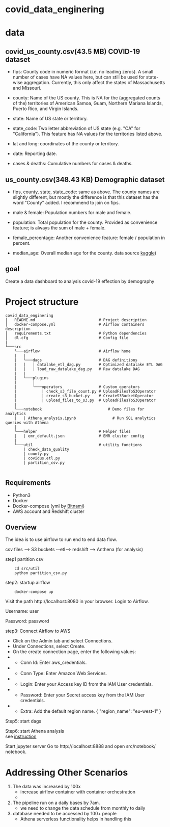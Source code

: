 # covid_data_enginering

# data
## covid_us_county.csv(43.5 MB) COVID-19 dataset
- fips: County code in numeric format (i.e. no leading zeros). A small number of cases have NA values here, but can still be used for state-wise aggregation. Currently, this only affect the states of Massachusetts and Missouri.

- county: Name of the US county. This is NA for the (aggregated counts of the) territories of American Samoa, Guam, Northern Mariana Islands, Puerto Rico, and Virgin Islands.

- state: Name of US state or territory.

- state_code: Two letter abbreviation of US state (e.g. "CA" for "California"). This feature has NA values for the territories listed above.

- lat and long: coordinates of the county or territory.

- date: Reporting date.

- cases & deaths: Cumulative numbers for cases & deaths.


## us_county.csv(348.43 KB) Demographic dataset 
- fips, county, state, state_code: same as above. The county names are slightly different, but mostly the difference is that this dataset has the word "County" added. I recommend to join on fips.

- male & female: Population numbers for male and female.

- population: Total population for the county. Provided as convenience feature; is always the sum of male + female.

- female_percentage: Another convenience feature: female / population in percent.

- median_age: Overall median age for the county.
data source [kaggle](https://www.kaggle.com/headsortails/covid19-us-county-jhu-data-demographics?select=us_county.csv))
## goal
Create a data dashboard to analysis covid-19 effection by demography

# Project structure
```
covid_data_enginering
│   README.md                            # Project description
│   docker-compose.yml                   # Airflow containers description   
│   requirements.txt                     # Python dependencies
│   dl.cfg                               # Config file
|
└───src
    └───airflow                          # Airflow home
    |   |               
    |   └───dags                         # DAG definitions
    |   |   │ datalake_etl_dag.py        # Optimized datalake ETL DAG
    |   |   | load_raw_datalake_dag.py   # Raw datalake DAG
    |   |
    |   └───plugins
    |       │  
    |       └───operators                # Custom operators
    |           | check_s3_file_count.py # UploadFilesToS3Operator
    |           | create_s3_bucket.py    # CreateS3BucketOperator
    |           | upload_files_to_s3.py  # UploadFilesToS3Operator
    |
    └───notebook                             # Demo files for analytics
    |   | Athena_analysis.ipynb                # Run SQL analytics queries with Athena
    |
    └───helper                           # Helper files
    |   | emr_default.json               # EMR cluster config
    |
    └───util                             # utility functions
        | check_data_quality
        | county.py
        | covidus.etl.py
        | partition_csv.py
   
```

## Requirements
-   Python3
-   Docker
-   Docker-compose (yml by [Bitnami](https://github.com/bitnami/bitnami-docker-airflow))
-   AWS account and Redshift cluster

## Overview
The idea is to use airflow to run end to end data flow. 

csv files --> S3 buckets --etl--> redshift --> Anthena (for analysis)

step1 partition csv 
    
        cd src/util
        python partition_csv.py
step2: startup airflow

        docker-compose up
        
Visit the path http://localhost:8080 in your browser. Login to Airflow.

Username: user

Password: password

step3: Connect Airflow to AWS

   - Click on the Admin tab and select Connections.
   - Under Connections, select Create.
   - On the create connection page, enter the following values:
   - - Conn Id: Enter aws_credentials.
   - - Conn Type: Enter Amazon Web Services.
   - - Login: Enter your Access key ID from the IAM User credentials.
   - - Password: Enter your Secret access key from the IAM User credentials.
   - - Extra: Add the default region name. { "region_name": "eu-west-1" }  
   
 Step5: start dags
 
 Step6: start Athena analysis    
 see [instruction](https://aws.amazon.com/blogs/machine-learning/run-sql-queries-from-your-sagemaker-notebooks-using-amazon-athena/)
 
 Start jupyter server
 Go to http://localhost:8888 and open src/notebook/ notebook.
 
# Addressing Other Scenarios
1. The data was increased by 100x
    - increase airflow container with container orchestration
    -
2. The pipeline run on  a daily bases by 7am.
    - we need to change the data schedule from monthly to daily
3. database needed to be accessed by 100+ people 
    - Athena serverless functionality helps in handling this 
 
